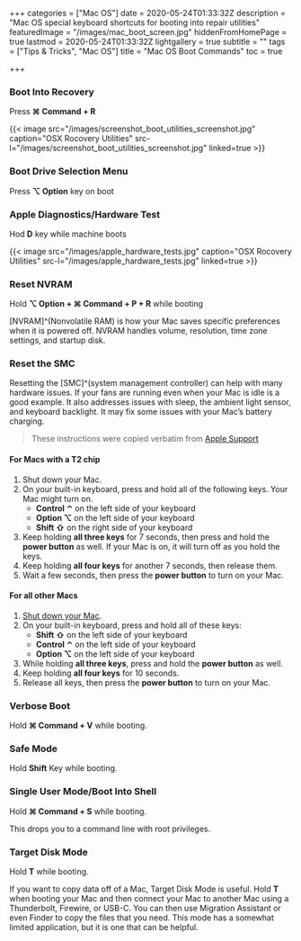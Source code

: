 +++
categories = ["Mac OS"]
date = 2020-05-24T01:33:32Z
description = "Mac OS special keyboard shortcuts for booting into repair utilities"
featuredImage = "/images/mac_boot_screen.jpg"
hiddenFromHomePage = true
lastmod = 2020-05-24T01:33:32Z
lightgallery = true
subtitle = ""
tags = ["Tips & Tricks", "Mac OS"]
title = "Mac OS Boot Commands"
toc = true

+++
<!--more-->

### Boot Into Recovery

Press **⌘ Command + R**

{{< image src="/images/screenshot_boot_utilities_screenshot.jpg" caption="OSX Rocovery Utilities" src-l="/images/screenshot_boot_utilities_screenshot.jpg" linked=true  >}}

### Boot Drive Selection Menu

Press **⌥ Option** key on boot

### Apple Diagnostics/Hardware Test

Hod **D** key while machine boots

{{< image src="/images/apple_hardware_tests.jpg" caption="OSX Rocovery Utilities" src-l="/images/apple_hardware_tests.jpg" linked=true  >}}

### Reset NVRAM

Hold **⌥ Option + ⌘ Command + P + R** while booting

\[NVRAM\]^(Nonvolatile RAM) is how your Mac saves specific preferences when it is powered off. NVRAM handles volume, resolution, time zone settings, and startup disk.

### Reset the SMC

Resetting the \[SMC\]^(system management controller) can help with many hardware issues. If your fans are running even when your Mac is idle is a good example. It also addresses issues with sleep, the ambient light sensor, and keyboard backlight. It may fix some issues with your Mac’s battery charging.

> These instructions were copied verbatim from [Apple Support](https://support.apple.com/en-us/HT201295)

#### For Macs with a T2 chip

1. Shut down your Mac.
2. On your built-in keyboard, press and hold all of the following keys. Your Mac might turn on.
   * **Control ⌃** on the left side of your keyboard
   * **Option ⌥** on the left side of your keyboard
   * **Shift ⇧** on the right side of your keyboard
3. Keep holding **all three keys** for 7 seconds, then press and hold the **power button** as well. If your Mac is on, it will turn off as you hold the keys.
4. Keep holding **all four keys** for another 7 seconds, then release them.
5. Wait a few seconds, then press the **power button** to turn on your Mac.

#### For all other Macs

1. [Shut down your Mac](https://support.apple.com/kb/HT201150).
2. On your built-in keyboard, press and hold all of these keys:
   * **Shift ⇧** on the left side of your keyboard
   * **Control ⌃** on the left side of your keyboard
   * **Option ⌥** on the left side of your keyboard
3. While holding **all three keys**, press and hold the **power button** as well.
4. Keep holding **all four keys** for 10 seconds.
5. Release all keys, then press the **power button** to turn on your Mac.

### Verbose Boot

Hold **⌘ Command + V** while booting.

### Safe Mode

Hold **Shift** Key while booting.

### Single User Mode/Boot Into Shell

Hold **⌘ Command + S** while booting.

This drops you to a command line with root privileges.

### Target Disk Mode

Hold **T** while booting.

If you want to copy data off of a Mac, Target Disk Mode is useful. Hold **T** when booting your Mac and then connect your Mac to another Mac using a Thunderbolt, Firewire, or USB-C. You can then use Migration Assistant or even Finder to copy the files that you need. This mode has a somewhat limited application, but it is one that can be helpful.